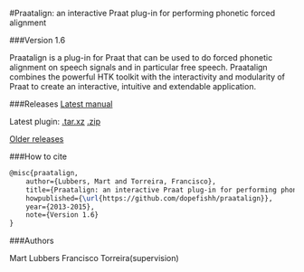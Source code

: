 #Praatalign: an interactive Praat plug-in for performing phonetic forced alignment

###Version 1.6

Praatalign is a plug-in for Praat that can be used to do forced phonetic
alignment on speech signals and in particular free speech. Praatalign combines
the powerful HTK toolkit with the interactivity and modularity of Praat to
create an interactive, intuitive and extendable application.

###Releases
[Latest manual](https://github.com/dopefishh/praatalign/releases/download/v1.6/book_1.6.pdf)

Latest plugin:
[.tar.xz](https://github.com/dopefishh/praatalign/releases/download/v1.6/praatalign_1.6.tar.xz)
[.zip](https://github.com/dopefishh/praatalign/releases/download/v1.6/praatalign_1.6.zip)


[Older releases](https://github.com/dopefishh/praatalign/releases)

###How to cite
```tex
@misc{praatalign,
	author={Lubbers, Mart and Torreira, Francisco},
	title={Praatalign: an interactive Praat plug-in for performing phonetic forced alignment},
	howpublished={\url{https://github.com/dopefishh/praatalign}},
	year={2013-2015},
	note={Version 1.6}
}
```

###Authors

Mart Lubbers
Francisco Torreira(supervision)
